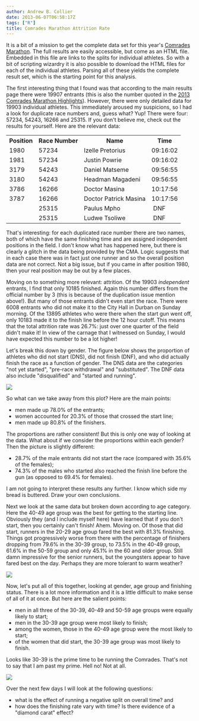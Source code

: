```yaml
---
author: Andrew B. Collier
date: 2013-06-07T06:58:17Z
tags: ["R"]
title: Comrades Marathon Attrition Rate
---
```


It is a bit of a mission to get the complete data set for this year's [Comrades Marathon](http://www.comrades.com). The full results are easily accessible, but come as an HTML file. Embedded in this file are links to the splits for individual athletes. So with a bit of scripting wizardry it is also possible to download the HTML files for each of the individual athletes. Parsing all of these yields the complete result set, which is the starting point for this analysis.

<!--more-->

The first interesting thing that I found was that according to the main results page there were 19907 entrants (this is also the number quoted in the <a href="http://comrades.runnersworld.co.za/2013-comrades-marathon-highlights/">2013 Comrades Marathon Highlights</a>). However, there were only detailed data for 19903 individual athletes. This immediately aroused my suspicions, so I had a look for duplicate race numbers and, guess what? Yup! There were four: 57234, 54243, 16266 and 25315. If you don't believe me, check out the results for yourself. Here are the relevant data:

<table>
  <tr>
    <th>
      Position
    </th>
    <th>
      Race Number
    </th>
    <th>
      Name
    </th>
    <th>
      Time
    </th>
  </tr>
  <tr>
    <td>
      1980
    </td>
    <td>
      57234
    </td>
    <td>
      Izelle Pretorius
    </td>
    <td>
      09:16:02
    </td>
  </tr>
  <tr>
    <td>
      1981
    </td>
    <td>
      57234
    </td>
    <td>
      Justin Powrie
    </td>
    <td>
      09:16:02
    </td>
  </tr>
  <tr>
    <td>
      3179
    </td>
    <td>
      54243
    </td>
    <td>
      Daniel Matseme
    </td>
    <td>
      09:56:55
    </td>
  </tr>
  <tr>
    <td>
      3180
    </td>
    <td>
      54243
    </td>
    <td>
      Headman Magadeni
    </td>
    <td>
      09:56:55
    </td>
  </tr>
  <tr>
    <td>
      3786
    </td>
    <td>
      16266
    </td>
    <td>
      Doctor Masina
    </td>
    <td>
      10:17:56
    </td>
  </tr>
  <tr>
    <td>
      3787
    </td>
    <td>
      16266
    </td>
    <td>
      Doctor Patrick Masina
    </td>
    <td>
      10:17:56
    </td>
  </tr>
  <tr>
    <td>
    </td>
    <td>
      25315
    </td>
    <td>
      Paulus Mpho
    </td>
    <td>
       DNF
    </td>
  </tr>
  <tr>
    <td>
    </td>
    <td>
      25315
    </td>
    <td>
      Ludwe Tsoliwe
    </td>
    <td>
       DNF
    </td>
  </tr>
</table>

That's interesting: for each duplicated race number there are two names, both of which have the same finishing time and are assigned independent positions in the field. I don't know what has happened here, but there is clearly a glitch in the data being provided by the CMA. Logic suggests that in each case there was in fact just one runner and so the overall position data are not correct. Not a big issue, but if you came in after position 1980, then your real position may be out by a few places.

Moving on to something more relevant: attrition. Of the 19903 _independent_ entrants, I find that only 10185 finished. Again this number differs from the official number by 3 (this is because of the duplication issue mention above!). But many of those entrants didn't even start the race. There were 6008 entrants who did not make it to the City Hall in Durban on Sunday morning. Of the 13895 athletes who were there when the start gun went off, only 10183 made it to the finish line before the 12 hour cutoff. This means that the total attrition rate was 26.7%: just over one quarter of the field didn't make it! In view of the carnage that I witnessed on Sunday, I would have expected this number to be a lot higher!

Let's break this down by gender. The figure below shows the proportion of athletes who did not start (DNS), did not finish (DNF), and who did actually finish the race as a function of gender. The DNS data are the categories "not yet started", "pre-race withdrawal" and "substituted". The DNF data also include "disqualified" and "started and running".

<img src="/img/2013/06/status-gender-spineplot1.png">

So what can we take away from this plot? Here are the main points:

* men made up 78.0% of the entrants;
* women accounted for 20.3% of those that crossed the start line;
* men made up 80.8% of the finishers.

The proportions are rather consistent! But this is only one way of looking at the data. What about if we consider the proportions within each gender? Then the picture is slightly different:

* 28.7% of the male entrants did not start the race (compared with 35.6% of the females);
* 74.3% of the males who started also reached the finish line before the gun (as opposed to 69.4% for females).

I am not going to interpret these results any further. I know which side my bread is buttered. Draw your own conclusions.

Next we look at the same data but broken down according to age category. Here the 40-49 age group was the best for getting to the starting line. Obviously they (and I include myself here) have learned that if you don't start, then you certainly can't finish! Ahem. Moving on. Of those that did start, runners in the 20-29 age group fared the best with 81.3% finishing. Things got progressively worse from there with the percentage of finishers dropping from 79.6% in the 30-39 group, to 73.5% in the 40-49 group, 61.6% in the 50-59 group and only 45.1% in the 60 and older group. Still damn impressive for the senior runners, but the youngsters appear to have fared best on the day. Perhaps they are more tolerant to warm weather?

<img src="/img/2013/06/status-category-spineplot2.png">

Now, let's put all of this together, looking at gender, age group and finishing status. There is a lot more information and it is a little difficult to make sense of all of it at once. But here are the salient points:

  * men in all three of the 30-39, 40-49 and 50-59 age groups were equally likely to start;
  * <span style="line-height: 14px;">men in the 30-39 age group were most likely to finish;</span>
  * among the women, those in the 40-49 age group were the most likely to start;
  * of the women that did start, the 30-39 age group was most likely to finish.

Looks like 30-39 is the prime time to be running the Comrades. That's not to say that I am past my prime. Hell no! Not at all.

<img src="/img/2013/06/status-category-gender-mosaicplot.png">

Over the next few days I will look at the following questions:

  * <span style="line-height: 14px;">what is the effect of running a negative split on overall time? and</span>
  * how does the finishing rate vary with time? Is there evidence of a "diamond carat" effect?
